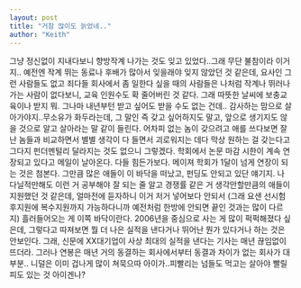 ```yaml
---
layout: post
title: "거참 많이도 늙었네.."
author: "Keith"
---
```


그냥 정신없이 지내다보니 향방작계 나가는 것도 잊고 있었다..그래 무단 불참이라 이거지..
예전엔 작계 뛰는 동료나 후배가 많아서 잊을래야 잊지 않았던 것 같은데, 요사인 그런 사람들도 없고 죄다들 회사에서 좀 일한다 싶을 때의 사람들은 나처럼 작계나 뛰러나가는 사람이 없다보니, 교육 인원수도 확 줄어버린 것 같다.
그래 따뜻한 날씨에 보충교육이나 받지 뭐. 그나마 내년부턴 받고 싶어도 받을 수도 없는 건데..
감사하는 맘으로 살아가야지..무소유가 화두라는데, 그 말인 즉 갖고 싶어하지도 말고, 앞으로 생기지도 않을 것으로 알고 살아라는 말 같이 들린다. 어차피 없는 놈이 갖으려고 애를 쓰다보면 잘난 놈들과 비교하면서 별별 생각이 다 들면서 괴로워지는 데다 막상 원하는 걸 갖는다고 그다지 펀더멘털리 달라지는 것도 없으니 그렇겠다. 
학회에서 논문 마감 시한이 계속 연장되고 있다고 메일이 날아온다. 다들 힘든가보다. 메이져 학회가 1달이 넘게 연장이 되는 것은 첨본다. 그만큼 많은 애들이 이 바닥을 떠났고, 펀딩도 안되고 있단 얘기지. 나 다닐적만해도 이런 거 공부해야 잘 되는 줄 알고 경쟁률 같은 거 생각안할만큼의 애들이 지원했던 것 같은데, 얼마전에 듣자하니 이거 저거 넣어보다 안되서 (그래 요샌 선시험 후지원에 복수지원까지 가능하다니까 예전처럼 한방에 안되면 끝인 것과는 많이 다르지) 흘러들어오는 게 이쪽 바닥이란다. 
2006년을 중심으로 사는 게 많이 퍽퍽해졌다 싶은데, 그렇다고 따져보면 뭘 더 나은 실적을 낸다거나 뛰어난 뭔가 있다거나 하는 것은 안보인다. 그래, 신문에 XX대기업이 사상 최대의 실적을 낸다는 기사는 매년 끊임없이 뜨더라. 그러나 연봉은 매년 거의 동결하는 회사에서부터 동결과 차이가 없는 회사가 대부분..
니덜은 이미 겁나게 많이 쳐묵으따 아이가..피빨리는 넘들도 먹고는 살아야 빨릴 피도 있는 것 아이겐나?


